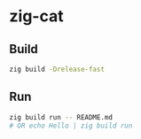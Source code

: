 # zig-cat

## Build

```bash
zig build -Drelease-fast
```

## Run

```bash
zig build run -- README.md
# OR echo Hello | zig build run
```